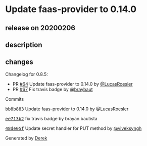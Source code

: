 # Update faas-provider to 0.14.0

## release on 20200206

## description

## changes

Changelog for 0.8.5:

* PR <a class="issue-link js-issue-link" data-error-text="Failed to load title" data-id="544350720" data-permission-text="Title is private" data-url="https://github.com/openfaas/faas-swarm/issues/64" data-hovercard-type="pull_request" data-hovercard-url="/openfaas/faas-swarm/pull/64/hovercard" href="https://github.com/openfaas/faas-swarm/pull/64">#64</a> Update faas-provider to 0.14.0 by <a class="user-mention notranslate" data-hovercard-type="user" data-hovercard-url="/users/LucasRoesler/hovercard" data-octo-click="hovercard-link-click" data-octo-dimensions="link_type:self" href="https://github.com/LucasRoesler">@LucasRoesler</a>
* PR <a class="issue-link js-issue-link" data-error-text="Failed to load title" data-id="552990995" data-permission-text="Title is private" data-url="https://github.com/openfaas/faas-swarm/issues/67" data-hovercard-type="pull_request" data-hovercard-url="/openfaas/faas-swarm/pull/67/hovercard" href="https://github.com/openfaas/faas-swarm/pull/67">#67</a> Fix travis badge by <a class="user-mention notranslate" data-hovercard-type="user" data-hovercard-url="/users/braybaut/hovercard" data-octo-click="hovercard-link-click" data-octo-dimensions="link_type:self" href="https://github.com/braybaut">@braybaut</a>

Commits

<a class="commit-link" data-hovercard-type="commit" data-hovercard-url="https://github.com/openfaas/faas-swarm/commit/bb8b883758b07c23314bea83195642a38f4b6301/hovercard" href="https://github.com/openfaas/faas-swarm/commit/bb8b883758b07c23314bea83195642a38f4b6301"><tt>bb8b883</tt></a> Update faas-provider to 0.14.0 by <a class="user-mention notranslate" data-hovercard-type="user" data-hovercard-url="/users/LucasRoesler/hovercard" data-octo-click="hovercard-link-click" data-octo-dimensions="link_type:self" href="https://github.com/LucasRoesler">@LucasRoesler</a>

<a class="commit-link" data-hovercard-type="commit" data-hovercard-url="https://github.com/openfaas/faas-swarm/commit/ee713b230486ac521c5bb2115ecf69c6ee4cec7d/hovercard" href="https://github.com/openfaas/faas-swarm/commit/ee713b230486ac521c5bb2115ecf69c6ee4cec7d"><tt>ee713b2</tt></a> fix travis badge by brayan.bautista

<a class="commit-link" data-hovercard-type="commit" data-hovercard-url="https://github.com/openfaas/faas-swarm/commit/48de05f0787aa03ac88532a4fbb3cb1698a15c49/hovercard" href="https://github.com/openfaas/faas-swarm/commit/48de05f0787aa03ac88532a4fbb3cb1698a15c49"><tt>48de05f</tt></a> Update secret handler for PUT method by <a class="user-mention notranslate" data-hovercard-type="user" data-hovercard-url="/users/viveksyngh/hovercard" data-octo-click="hovercard-link-click" data-octo-dimensions="link_type:self" href="https://github.com/viveksyngh">@viveksyngh</a>

Generated by <a href="https://github.com/alexellis/derek/">Derek</a>

